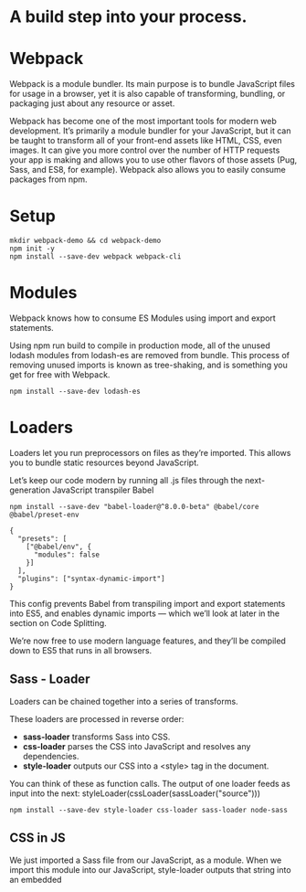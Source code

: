# A build step into your process.

# Webpack
Webpack is a module bundler. Its main purpose is to bundle JavaScript files for usage in a browser, yet it is also capable of transforming, bundling, or packaging just about any resource or asset.

Webpack has become one of the most important tools for modern web development. It’s primarily a module bundler for your JavaScript, but it can be taught to transform all of your front-end assets like HTML, CSS, even images. It can give you more control over the number of HTTP requests your app is making and allows you to use other flavors of those assets (Pug, Sass, and ES8, for example). Webpack also allows you to easily consume packages from npm.

# Setup

```
mkdir webpack-demo && cd webpack-demo
npm init -y
npm install --save-dev webpack webpack-cli
```

# Modules
Webpack knows how to consume ES Modules using import and export statements.

Using npm run build to compile in production mode, all of the unused lodash modules from lodash-es are removed from bundle. This process of removing unused imports is known as tree-shaking, and is something you get for free with Webpack.

```
npm install --save-dev lodash-es
```
# Loaders

Loaders let you run preprocessors on files as they’re imported. This allows you to bundle static resources beyond JavaScript. 

Let’s keep our code modern by running all .js files through the next-generation JavaScript transpiler Babel

```
npm install --save-dev "babel-loader@^8.0.0-beta" @babel/core @babel/preset-env
```

```
{
  "presets": [
    ["@babel/env", {
      "modules": false
    }]
  ],
  "plugins": ["syntax-dynamic-import"]
}
```

This config prevents Babel from transpiling import and export statements into ES5, and enables dynamic imports — which we’ll look at later in the section on Code Splitting.

We’re now free to use modern language features, and they’ll be compiled down to ES5 that runs in all browsers.

## Sass - Loader
Loaders can be chained together into a series of transforms.

These loaders are processed in reverse order:

+ **sass-loader** transforms Sass into CSS.
+ **css-loader**  parses the CSS into JavaScript and resolves any dependencies.
+ **style-loader** outputs our CSS into a &lt;style&gt; tag in the document.

You can think of these as function calls. The output of one loader feeds as input into the next:
	styleLoader(cssLoader(sassLoader("source")))

```
npm install --save-dev style-loader css-loader sass-loader node-sass
```

## CSS in JS
We just imported a Sass file from our JavaScript, as a module.
When we import this module into our JavaScript, style-loader outputs that string into an embedded <style> tag.

## Why would you do such a thing? ##

here are a few reasons to consider:

+ **.** A JavaScript component you may want to include in your project may depend on other assets to function properly (HTML, CSS, Images, SVG). If these can all be bundled together, it’s far easier to import and use.

+ **.** Dead code elimination: When a JS component is no longer imported by your code, the CSS will no longer be imported either. The bundle produced will only ever contain code that does something.

+ **.** CSS Modules: The global namespace of CSS makes it very difficult to be confident that a change to your CSS will not have any side effects. CSS modules change this by making CSS local by default and exposing unique class names that you can reference in your JavaScript.

+ **.** Bring down the number of HTTP requests by bundling/splitting code in clever ways.

# Images - Loader

Handling of images with file-loader

With Webpack, you can optimize this in the case of small images by storing the source of the images as strings inside your JavaScript. By doing this, you preload them and the browser won’t have to fetch them with separate requests later.

```
npm install --save-dev file-loader
```

----
# webpack-demo
webpack-demo

How To Use Redis Enterprise Cloud With AWS Lambda
https://www.youtube.com/watch?v=UJHk1cTfs3g

How to deploy your React App to AWS with the Serverless Framework - Full Tutorial with CloudFront
https://www.youtube.com/watch?v=sMZm8HASKlM

Install and Configure Webpack To work with React
https://www.youtube.com/watch?v=9nJ_LgcwUnc

How to deploy binaries and libraries in AWS Lambda | Nodejs
https://www.youtube.com/watch?v=rhY4jVtl0k8

The Serverless Framework with AWS
https://www.youtube.com/playlist?list=PLmexTtcbIn_gP8bpsUsHfv-58KsKPsGEo

How to create MicroService with Aws Lamdba ?
https://www.youtube.com/watch?v=AOn-_yNI1kM

Introduction to TypeScript and AWS lambda functions with TypeScript
https://www.youtube.com/watch?v=BRSVkfetgxQ


Modules
Dependancy Management
Dynamic Loading

	- Modern programming languages
	
How to Build a Serverless Apollo GraphQL Server with AWS Lambda, Webpack and TypeScript
https://itnext.io/how-to-build-a-serverless-apollo-graphql-server-with-aws-lambda-webpack-and-typescript-64a377739208

How to build an Apollo GraphQL server with TypeScript and Webpack Hot Module Replacement
https://medium.com/free-code-camp/build-an-apollo-graphql-server-with-typescript-and-webpack-hot-module-replacement-hmr-3c339d05184f

Create a Serverless GraphQL server using Express, Apollo Server and AWS Lambda
https://www.sovtech.co.za/create-a-serverless-graphql-server-using-express-apollo-server-aws-lambda/

GraphQL Loader for Webpack
https://www.npmjs.com/package/webpack-graphql-loader

"How to build an Apollo GraphQL server with TypeScript and Webpack Hot Module Replacement"
https://codesandbox.io/s/6y8q0n23wz

How I solved and debugged my Webpack issue through trial, error, and a little outside help.
https://www.freecodecamp.org/news/how-to-solve-webpack-problems-the-practical-case-79fb676417f4/

Getting started with ECMAScript6
https://app.pluralsight.com/guides/getting-started-with-ecmascript6

How to Advanced Webpack 5 - Setup Tutorial
https://www.robinwieruch.de/webpack-advanced-setup-tutorial#webpacks-development-and-production-build

Using Babel and Webpack
https://ccoenraets.github.io/es6-tutorial-data/babel-webpack/

Creating a Node Express-Webpack App with Dev and Prod Builds
https://medium.com/@binyamin/creating-a-node-express-webpack-app-with-dev-and-prod-builds-a4962ce51334


Webpack
======

Understanding JavaScript Modules: Bundling & Transpiling
https://www.sitepoint.com/javascript-modules-bundling-transpiling/

How to Webpack 5 with Babel - Setup Tutorial
https://www.robinwieruch.de/webpack-babel-setup-tutorial

How to Advanced Webpack 5 - Setup Tutorial
https://www.robinwieruch.de/webpack-advanced-setup-tutorial#webpacks-development-and-production-build

A Beginner’s Guide to Webpack 4 and Module Bundling
https://www.sitepoint.com/beginners-guide-webpack-module-bundling/

A mostly complete guide to webpack 5 (2020)
https://www.valentinog.com/blog/webpack/

Frontend build config generator
https://createapp.dev/webpack

Webpack’ing your GraphQL Documents
https://www.apollographql.com/blog/webpacking-your-graphql-documents-bf9697ed259b/

Apollo GraphQL: How to Build a Full-stack App with React and Node Js
https://www.freecodecamp.org/news/apollo-graphql-how-to-build-a-full-stack-app-with-react-and-node-js/

React-apollo HOW TO GRAPHQL
https://www.howtographql.com/react-apollo/1-getting-started/

ReactQL  - React 16 · Apollo 2 Webpack 4
https://reactql.org/

Front End Center — Webpack from First Principles
https://www.youtube.com/watch?v=WQue1AN93YU&t=724s

Creating a Node Express-Webpack App with Dev and Prod Builds
https://medium.com/@binyamin/creating-a-node-express-webpack-app-with-dev-and-prod-builds-a4962ce51334

curl https://raw.githubusercontent.com/sitepoint-editors/webpack-demo/master/src/code.png --output src/code.png

Setting up an ES6 Project Using Babel and webpack
https://www.sitepoint.com/es6-babel-webpack/